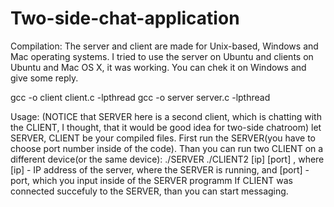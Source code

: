 # Two-side-chat-application

Compilation:
The server and client are made for Unix-based, Windows and Mac operating systems. I tried to use the server on Ubuntu and clients on Ubuntu and Mac OS X, it was working. You can chek it on Windows and give some reply.

gcc -o client client.c -lpthread
gcc -o server server.c -lpthread

Usage:
(NOTICE that SERVER here is a second client, which is chatting with the CLIENT, I thought, that it would be good idea for two-side chatroom)
let SERVER, CLIENT be your compiled files. First run the SERVER(you have to choose port number inside of the code). Than you can run two CLIENT on a different device(or the same device):
  ./SERVER
  ./CLIENT2 [ip] [port]
  , where [ip] - IP address of the server, where the SERVER is running, and [port] - port, which you input inside of the SERVER programm
  If CLIENT was connected succefuly to the SERVER, than you can start messaging.
